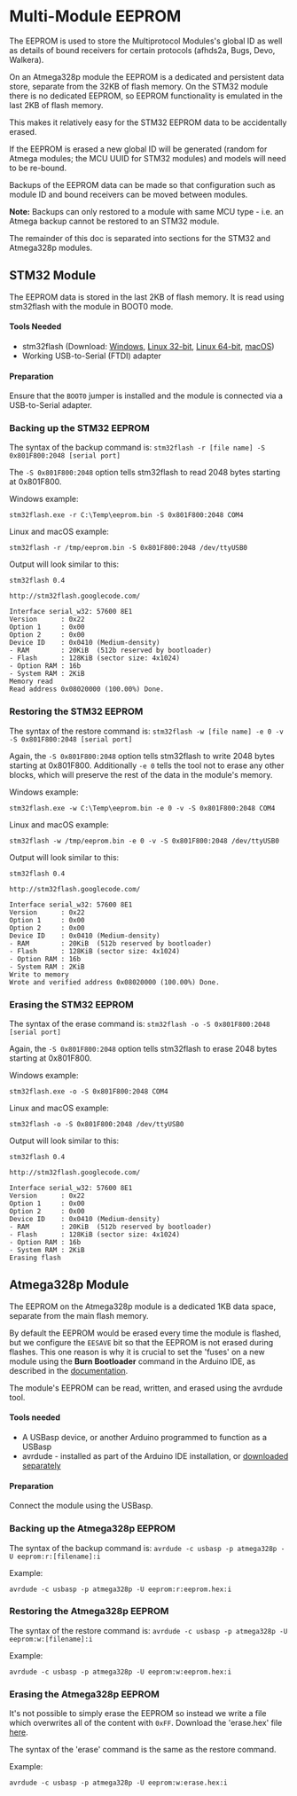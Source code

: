 # Multi-Module EEPROM

The EEPROM is used to store the Multiprotocol Modules's global ID as well as details of bound receivers for certain protocols (afhds2a, Bugs, Devo, Walkera).

On an Atmega328p module the EEPROM is a dedicated and persistent data store, separate from the 32KB of flash memory.  On the STM32 module there is no dedicated EEPROM, so EEPROM functionality is emulated in the last 2KB of flash memory.

This makes it relatively easy for the STM32 EEPROM data to be accidentally erased.

If the EEPROM is erased a new global ID will be generated (random for Atmega modules; the MCU UUID for STM32 modules) and models will need to be re-bound.

Backups of the EEPROM data can be made so that configuration such as module ID and bound receivers can be moved between modules.  

**Note:** Backups can only restored to a module with same MCU type - i.e. an Atmega backup cannot be restored to an STM32 module.

The remainder of this doc is separated into sections for the STM32 and Atmega328p modules.

## STM32 Module
The EEPROM data is stored in the last 2KB of flash memory. It is read using stm32flash with the module in BOOT0 mode.
#### Tools Needed
* stm32flash (Download: [Windows](https://github.com/pascallanger/DIY-Multiprotocol-TX-Module-Boards/raw/master/source/stm32/tools/win/stm32flash.exe), [Linux 32-bit](https://github.com/pascallanger/DIY-Multiprotocol-TX-Module-Boards/raw/master/source/stm32/tools/linux/stm32flash/stm32flash), [Linux 64-bit](https://github.com/pascallanger/DIY-Multiprotocol-TX-Module-Boards/raw/master/source/stm32/tools/linux64/stm32flash/stm32flash), [macOS](https://github.com/pascallanger/DIY-Multiprotocol-TX-Module-Boards/raw/master/source/stm32/tools/macosx/stm32flash/stm32flash))
* Working USB-to-Serial (FTDI) adapter

#### Preparation
Ensure that the `BOOT0` jumper is installed and the module is connected via a USB-to-Serial adapter.

### Backing up the STM32 EEPROM
The syntax of the backup command is:
`stm32flash -r [file name] -S 0x801F800:2048 [serial port]`

The `-S 0x801F800:2048` option tells stm32flash to read 2048 bytes starting at 0x801F800.

Windows example:

`stm32flash.exe -r C:\Temp\eeprom.bin -S 0x801F800:2048 COM4`

Linux and macOS example:

`stm32flash -r /tmp/eeprom.bin -S 0x801F800:2048 /dev/ttyUSB0`

Output will look similar to this:
```
stm32flash 0.4

http://stm32flash.googlecode.com/

Interface serial_w32: 57600 8E1
Version      : 0x22
Option 1     : 0x00
Option 2     : 0x00
Device ID    : 0x0410 (Medium-density)
- RAM        : 20KiB  (512b reserved by bootloader)
- Flash      : 128KiB (sector size: 4x1024)
- Option RAM : 16b
- System RAM : 2KiB
Memory read
Read address 0x08020000 (100.00%) Done.
```
### Restoring the STM32 EEPROM
The syntax of the restore command is:
`stm32flash -w [file name] -e 0 -v -S 0x801F800:2048 [serial port]`

Again, the `-S 0x801F800:2048` option tells stm32flash to write 2048 bytes starting at 0x801F800.  Additionally `-e 0` tells the tool not to erase any other blocks, which will preserve the rest of the data in the module's memory.

Windows example:

`stm32flash.exe -w C:\Temp\eeprom.bin -e 0 -v -S 0x801F800:2048 COM4`

Linux and macOS example:

`stm32flash -w /tmp/eeprom.bin -e 0 -v -S 0x801F800:2048 /dev/ttyUSB0`

Output will look similar to this:
```
stm32flash 0.4

http://stm32flash.googlecode.com/

Interface serial_w32: 57600 8E1
Version      : 0x22
Option 1     : 0x00
Option 2     : 0x00
Device ID    : 0x0410 (Medium-density)
- RAM        : 20KiB  (512b reserved by bootloader)
- Flash      : 128KiB (sector size: 4x1024)
- Option RAM : 16b
- System RAM : 2KiB
Write to memory
Wrote and verified address 0x08020000 (100.00%) Done.
```

### Erasing the STM32 EEPROM
The syntax of the erase command is:
`stm32flash -o -S 0x801F800:2048 [serial port]`

Again, the `-S 0x801F800:2048` option tells stm32flash to erase 2048 bytes starting at 0x801F800.

Windows example:

`stm32flash.exe -o -S 0x801F800:2048 COM4`

Linux and macOS example:

`stm32flash -o -S 0x801F800:2048 /dev/ttyUSB0`

Output will look similar to this:
```
stm32flash 0.4

http://stm32flash.googlecode.com/

Interface serial_w32: 57600 8E1
Version      : 0x22
Option 1     : 0x00
Option 2     : 0x00
Device ID    : 0x0410 (Medium-density)
- RAM        : 20KiB  (512b reserved by bootloader)
- Flash      : 128KiB (sector size: 4x1024)
- Option RAM : 16b
- System RAM : 2KiB
Erasing flash
```

## Atmega328p Module
The EEPROM on the Atmega328p module is a dedicated 1KB data space, separate from the main flash memory.  

By default the EEPROM would be erased every time the module is flashed, but we configure the `EESAVE` bit so that the EEPROM is not erased during flashes.  This one reason is why it is crucial to set the 'fuses' on a new module using the **Burn Bootloader** command in the Arduino IDE, as described in the [documentation](Compiling.md#burn-bootloader-and-set-fuses).

The module's EEPROM can be read, written, and erased using the avrdude tool.

#### Tools needed
* A USBasp device, or another Arduino programmed to function as a USBasp
* avrdude - installed as part of the Arduino IDE installation, or [downloaded separately](http://savannah.nongnu.org/projects/avrdude)

#### Preparation
Connect the module using the USBasp.

### Backing up the Atmega328p EEPROM
The syntax of the backup command is:
`avrdude -c usbasp -p atmega328p -U eeprom:r:[filename]:i`

Example:

`avrdude -c usbasp -p atmega328p -U eeprom:r:eeprom.hex:i`

### Restoring the Atmega328p EEPROM
The syntax of the restore command is:
`avrdude -c usbasp -p atmega328p -U eeprom:w:[filename]:i`

Example:

`avrdude -c usbasp -p atmega328p -U eeprom:w:eeprom.hex:i`

### Erasing the Atmega328p EEPROM
It's not possible to simply erase the EEPROM so instead we write a file which overwrites all of the content with `0xFF`.  Download the 'erase.hex' file [here](https://raw.githubusercontent.com/pascallanger/DIY-Multiprotocol-TX-Module/master/docs/erase.hex).

The syntax of the 'erase' command is the same as the restore command.

Example:

`avrdude -c usbasp -p atmega328p -U eeprom:w:erase.hex:i`

